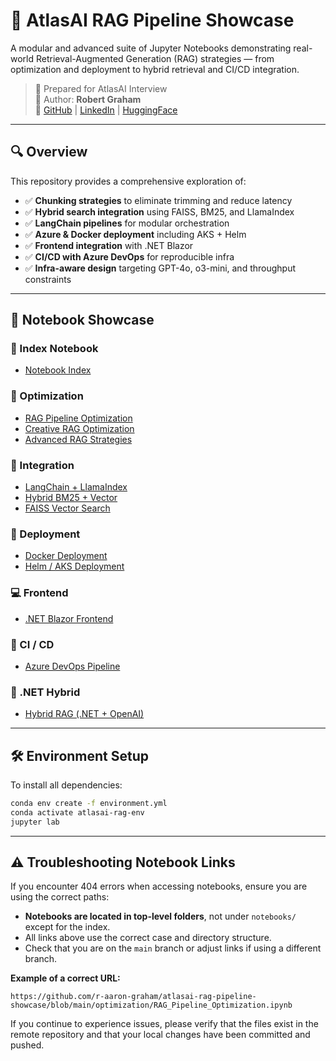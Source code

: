 # 🧠 AtlasAI RAG Pipeline Showcase

A modular and advanced suite of Jupyter Notebooks demonstrating real-world Retrieval-Augmented Generation (RAG) strategies — from optimization and deployment to hybrid retrieval and CI/CD integration.

> 📌 Prepared for AtlasAI Interview  
> 👤 Author: **Robert Graham**  
> 📨 [GitHub](https://github.com/r-aaron-graham) | [LinkedIn](https://linkedin.com/in/r-aaron-graham) | [HuggingFace](https://huggingface.co/raarongraham)

---

## 🔍 Overview

This repository provides a comprehensive exploration of:

- ✅ **Chunking strategies** to eliminate trimming and reduce latency  
- ✅ **Hybrid search integration** using FAISS, BM25, and LlamaIndex  
- ✅ **LangChain pipelines** for modular orchestration  
- ✅ **Azure & Docker deployment** including AKS + Helm  
- ✅ **Frontend integration** with .NET Blazor  
- ✅ **CI/CD with Azure DevOps** for reproducible infra  
- ✅ **Infra-aware design** targeting GPT-4o, o3-mini, and throughput constraints

---

## 📘 Notebook Showcase

### 📂 Index Notebook
- [Notebook Index](https://github.com/r-aaron-graham/atlasai-rag-pipeline-showcase/blob/main/notebooks/00_index.ipynb)

### 🔧 Optimization
- [RAG Pipeline Optimization](https://github.com/r-aaron-graham/atlasai-rag-pipeline-showcase/blob/main/optimization/RAG_Pipeline_Optimization.ipynb)
- [Creative RAG Optimization](https://github.com/r-aaron-graham/atlasai-rag-pipeline-showcase/blob/main/optimization/Creative_RAG_Optimization.ipynb)
- [Advanced RAG Strategies](https://github.com/r-aaron-graham/atlasai-rag-pipeline-showcase/blob/main/optimization/Advanced_RAG_Strategies.ipynb)

### 🔌 Integration
- [LangChain + LlamaIndex]([https://github.com/r-aaron-graham/atlasai-rag-pipeline-showcase/blob/main/notebooks/integration/LangChain_LlamaIndex_RAG_Integration.ipynb])
- [Hybrid BM25 + Vector](https://github.com/r-aaron-graham/atlasai-rag-pipeline-showcase/blob/main/integration/Hybrid_BM25_Vector_RAG_Integration.ipynb)
- [FAISS Vector Search](https://github.com/r-aaron-graham/atlasai-rag-pipeline-showcase/blob/main/integration/FAISS_VectorDB_RAG_Integration.ipynb)

### 🚀 Deployment
- [Docker Deployment](https://github.com/r-aaron-graham/atlasai-rag-pipeline-showcase/blob/main/deployment/Docker_RAG_Deployment_Notebook.ipynb)
- [Helm / AKS Deployment](https://github.com/r-aaron-graham/atlasai-rag-pipeline-showcase/blob/main/deployment/Helm_AKS_RAG_Deployment_Notebook.ipynb)

### 💻 Frontend
- [.NET Blazor Frontend](https://github.com/r-aaron-graham/atlasai-rag-pipeline-showcase/blob/main/frontend/RAG_Blazor_Frontend_Notebook.ipynb)

### 🔁 CI / CD
- [Azure DevOps Pipeline](https://github.com/r-aaron-graham/atlasai-rag-pipeline-showcase/blob/main/cicd/AzureDevOps_RAG_CICD_Notebook.ipynb)

### 🧬 .NET Hybrid
- [Hybrid RAG (.NET + OpenAI)](https://github.com/r-aaron-graham/atlasai-rag-pipeline-showcase/blob/main/dotnet/Hybrid_RAG_DotNet_OpenAI.ipynb)

---

## 🛠️ Environment Setup

To install all dependencies:

```bash
conda env create -f environment.yml
conda activate atlasai-rag-env
jupyter lab
```

---

## ⚠️ Troubleshooting Notebook Links

If you encounter 404 errors when accessing notebooks, ensure you are using the correct paths:

- **Notebooks are located in top-level folders**, not under `notebooks/` except for the index.
- All links above use the correct case and directory structure.
- Check that you are on the `main` branch or adjust links if using a different branch.

**Example of a correct URL:**

```
https://github.com/r-aaron-graham/atlasai-rag-pipeline-showcase/blob/main/optimization/RAG_Pipeline_Optimization.ipynb
```

If you continue to experience issues, please verify that the files exist in the remote repository and that your local changes have been committed and pushed.
